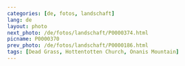 ```yaml
---
categories: [de, fotos, landschaft]
lang: de
layout: photo
next_photo: /de/fotos/landschaft/P0000374.html
picname: P0000370
prev_photo: /de/fotos/landschaft/P0000186.html
tags: [Dead Grass, Hottentotten Church, Onanis Mountain]
---
```

